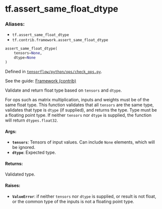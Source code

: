 <div itemscope itemtype="http://developers.google.com/ReferenceObject">
<meta itemprop="name" content="tf.assert_same_float_dtype" />
</div>

# tf.assert_same_float_dtype

### Aliases:

* `tf.assert_same_float_dtype`
* `tf.contrib.framework.assert_same_float_dtype`

``` python
assert_same_float_dtype(
    tensors=None,
    dtype=None
)
```



Defined in [`tensorflow/python/ops/check_ops.py`](https://www.tensorflow.org/code/tensorflow/python/ops/check_ops.py).

See the guide: [Framework (contrib)](../../../api_guides/python/contrib.framework.md)

Validate and return float type based on `tensors` and `dtype`.

For ops such as matrix multiplication, inputs and weights must be of the
same float type. This function validates that all `tensors` are the same type,
validates that type is `dtype` (if supplied), and returns the type. Type must
be a floating point type. If neither `tensors` nor `dtype` is supplied,
the function will return `dtypes.float32`.

#### Args:

* <b>`tensors`</b>: Tensors of input values. Can include `None` elements, which will be
      ignored.
* <b>`dtype`</b>: Expected type.

#### Returns:

Validated type.

#### Raises:

* <b>`ValueError`</b>: if neither `tensors` nor `dtype` is supplied, or result is not
      float, or the common type of the inputs is not a floating point type.